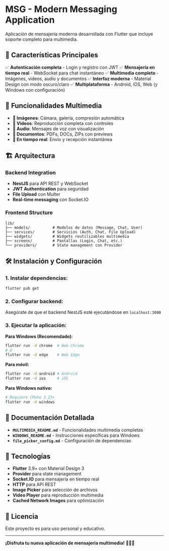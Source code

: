 # MSG - Modern Messaging Application

Aplicación de mensajería moderna desarrollada con Flutter que incluye soporte completo para multimedia.

## 🚀 Características Principales

✅ **Autenticación completa** - Login y registro con JWT
✅ **Mensajería en tiempo real** - WebSocket para chat instantáneo
✅ **Multimedia completo** - Imágenes, videos, audio y documentos
✅ **Interfaz moderna** - Material Design con modo oscuro/claro
✅ **Multiplataforma** - Android, iOS, Web (y Windows con configuración)

## 📱 Funcionalidades Multimedia

- **📸 Imágenes**: Cámara, galería, compresión automática
- **🎥 Videos**: Reproducción completa con controles
- **🎵 Audio**: Mensajes de voz con visualización
- **📄 Documentos**: PDFs, DOCs, ZIPs con previews
- **🔄 En tiempo real**: Envío y recepción instantánea

## 🏗️ Arquitectura

### **Backend Integration**
- **NestJS** para API REST y WebSocket
- **JWT Authentication** para seguridad
- **File Upload** con Multer
- **Real-time messaging** con Socket.IO

### **Frontend Structure**
```
lib/
├── models/          # Modelos de datos (Message, Chat, User)
├── services/        # Servicios (Auth, Chat, File Upload)
├── widgets/         # Widgets reutilizables multimedia
├── screens/         # Pantallas (Login, Chat, etc.)
└── providers/       # State management con Provider
```

## 🛠️ Instalación y Configuración

### **1. Instalar dependencias:**
```bash
flutter pub get
```

### **2. Configurar backend:**
Asegúrate de que el backend NestJS esté ejecutándose en `localhost:3000`

### **3. Ejecutar la aplicación:**

**Para Windows (Recomendado):**
```bash
flutter run -d chrome  # Web Chrome
# O
flutter run -d edge    # Web Edge
```

**Para móvil:**
```bash
flutter run -d android # Android
flutter run -d ios     # iOS
```

**Para Windows nativo:**
```bash
# Requiere CMake 3.23+
flutter run -d windows
```

## 📖 Documentación Detallada

- **`MULTIMEDIA_README.md`** - Funcionalidades multimedia completas
- **`WINDOWS_README.md`** - Instrucciones específicas para Windows
- **`file_picker_config.md`** - Configuración de dependencias

## 🔧 Tecnologías

- **Flutter** 3.9+ con Material Design 3
- **Provider** para state management
- **Socket.IO** para mensajería en tiempo real
- **HTTP** para API REST
- **Image Picker** para selección de archivos
- **Video Player** para reproducción multimedia
- **Cached Network Images** para optimización

## 📄 Licencia

Este proyecto es para uso personal y educativo.

---

**¡Disfruta tu nueva aplicación de mensajería multimedia!** 🎉📱💬
